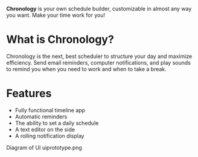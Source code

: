 **Chronology** is your own schedule builder, customizable in almost any way you want. Make your time work for you!

# What is Chronology?
Chronology is the next, best scheduler to structure your day and maximize efficiency. Send email reminders, computer notifications, and play sounds to remind you when you need to work and when to take a break.

# Features
- Fully functional timeline app
- Automatic reminders
- The ability to set a daily schedule
- A text editor on the side
- A rolling notification display

Diagram of UI
uiprototype.png